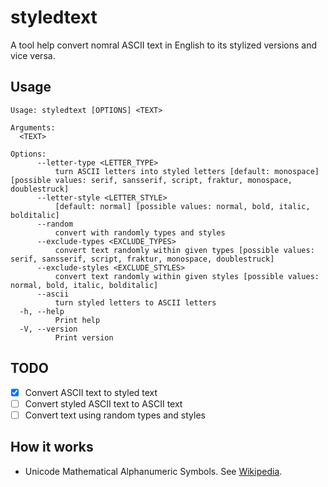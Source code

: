 # styledtext

A tool help convert nomral ASCII text in English to its stylized versions and vice versa.

## Usage

```
Usage: styledtext [OPTIONS] <TEXT>

Arguments:
  <TEXT>

Options:
      --letter-type <LETTER_TYPE>
          turn ASCII letters into styled letters [default: monospace] [possible values: serif, sansserif, script, fraktur, monospace, doublestruck]
      --letter-style <LETTER_STYLE>
          [default: normal] [possible values: normal, bold, italic, bolditalic]
      --random
          convert with randomly types and styles
      --exclude-types <EXCLUDE_TYPES>
          convert text randomly within given types [possible values: serif, sansserif, script, fraktur, monospace, doublestruck]
      --exclude-styles <EXCLUDE_STYLES>
          convert text randomly within given styles [possible values: normal, bold, italic, bolditalic]
      --ascii
          turn styled letters to ASCII letters
  -h, --help
          Print help
  -V, --version
          Print version
```

## TODO

- [x] Convert ASCII text to styled text
- [ ] Convert styled ASCII text to ASCII text
- [ ] Convert text using random types and styles

## How it works

- Unicode Mathematical Alphanumeric Symbols. See [Wikipedia](https://en.wikipedia.org/wiki/Mathematical_Alphanumeric_Symbols).

